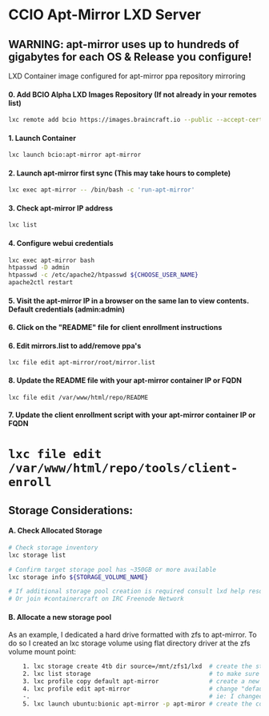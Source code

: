 # CCIO Apt-Mirror LXD Server
## WARNING: apt-mirror uses up to hundreds of gigabytes for each OS & Release you configure!
LXD Container image configured for apt-mirror ppa repository mirroring

#### 0. Add BCIO Alpha LXD Images Repository (If not already in your remotes list)
````sh
lxc remote add bcio https://images.braincraft.io --public --accept-certificate
````

#### 1. Launch Container
````sh
lxc launch bcio:apt-mirror apt-mirror
````

#### 2. Launch apt-mirror first sync (This may take hours to complete)
````sh
lxc exec apt-mirror -- /bin/bash -c 'run-apt-mirror'
````

#### 3. Check apt-mirror IP address
````sh
lxc list
````

#### 4. Configure webui credentials
````sh
lxc exec apt-mirror bash
htpasswd -D admin
htpasswd -c /etc/apache2/htpasswd ${CHOOSE_USER_NAME}
apache2ctl restart
````

#### 5. Visit the apt-mirror IP in a browser on the same lan to view contents. Default credentials (admin:admin)
#### 6. Click on the "README" file for client enrollment instructions
#### 6. Edit mirrors.list to add/remove ppa's 
`lxc file edit apt-mirror/root/mirror.list`
#### 8. Update the README file with your apt-mirror container IP or FQDN
`lxc file edit /var/www/html/repo/README`
#### 7. Update the client enrollment script with your apt-mirror container IP or FQDN
`lxc file edit /var/www/html/repo/tools/client-enroll`
=================================================================================
## Storage Considerations:
#### A. Check Allocated Storage
````sh
# Check storage inventory
lxc storage list

# Confirm target storage pool has ~350GB or more available
lxc storage info ${STORAGE_VOLUME_NAME}

# If additional storage pool creation is required consult lxd help resources
# Or join #containercraft on IRC Freenode Network
````
#### B. Allocate a new storage pool
As an example, I dedicated a hard drive formatted with zfs to apt-mirror. To do so I created an lxc storage volume using flat directory driver at the zfs volume mount point:
````sh
    1. lxc storage create 4tb dir source=/mnt/zfs1/lxd  # create the storage volume
    2. lxc list storage                                 # to make sure the volume was created
    3. lxc profile copy default apt-mirror              # create a new lxd profile for apt-mirror
    4. lxc profile edit apt-mirror                      # change "default" to your new storage volume name
    -.                                                  # ie: I changed "default" to "4tb"
    5. lxc launch ubuntu:bionic apt-mirror -p apt-miror # create the container with the profile "apt-mirror"
````
